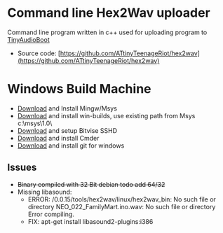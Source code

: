 # Command line Hex2Wav uploader

Command line program written in c++ used for uploading program to [TinyAudioBoot](4_4-TinyAudioBoot.md)

* Source code: [https://github.com/ATtinyTeenageRiot/hex2wav](https://github.com/ATtinyTeenageRiot/hex2wav)

# Windows Build Machine

* [Download](https://nchc.dl.sourceforge.net/project/mingwbundle/mingw-msys-bundle-0.6/mingw-msys-0.6-x86.zip) and Install Mingw/Msys 
* [Download](http://win-builds.org/1.5.0/win-builds-1.5.0.exe) and install win-builds, use existing path from Msys c:\msys\1.0\
* [Download](https://dl.bitvise.com/BvSshServer-Inst.exe) and setup Bitvise SSHD
* [Download](http://cmder.net) and install Cmder
* [Download](https://github-production-release-asset-2e65be.s3.amazonaws.com/23216272/d570e77c-ff9e-11e7-842a-7fe611a3ec9f?X-Amz-Algorithm=AWS4-HMAC-SHA256&X-Amz-Credential=AKIAIWNJYAX4CSVEH53A%2F20180129%2Fus-east-1%2Fs3%2Faws4_request&X-Amz-Date=20180129T101126Z&X-Amz-Expires=300&X-Amz-Signature=e9f479c9aacc1fe7861da5843bc4f72fb76e37ee29cbcd8afde11902a0324be5&X-Amz-SignedHeaders=host&actor_id=0&response-content-disposition=attachment%3B%20filename%3DGit-2.16.1-32-bit.exe&response-content-type=application%2Foctet-stream) and install git for windows

## Issues

* ~~Binary compiled with 32 Bit debian todo add 64/32~~
* Missing libasound: 
  * ERROR: /0.0.15/tools/hex2wav/linux/hex2wav\_bin: No such file or directory
    NEO\_022\_FamilyMart.ino.wav: No such file or directory
    Error compiling.
  * FIX: apt-get install libasound2-plugins:i386



